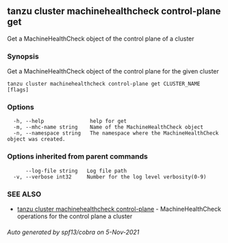 ## tanzu cluster machinehealthcheck control-plane get

Get a MachineHealthCheck object of the control plane of a cluster

### Synopsis

Get a MachineHealthCheck object of the control plane for the given cluster

```
tanzu cluster machinehealthcheck control-plane get CLUSTER_NAME [flags]
```

### Options

```
  -h, --help               help for get
  -m, --mhc-name string    Name of the MachineHealthCheck object
  -n, --namespace string   The namespace where the MachineHealthCheck object was created.
```

### Options inherited from parent commands

```
      --log-file string   Log file path
  -v, --verbose int32     Number for the log level verbosity(0-9)
```

### SEE ALSO

* [tanzu cluster machinehealthcheck control-plane](tanzu_cluster_machinehealthcheck_control-plane.md)	 - MachineHealthCheck operations for the control plane a cluster

###### Auto generated by spf13/cobra on 5-Nov-2021
